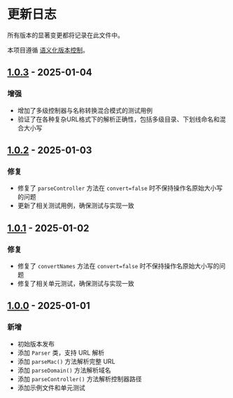 # 更新日志

所有版本的显著变更都将记录在此文件中。

本项目遵循 [语义化版本控制](https://semver.org/lang/zh-CN/)。

## [1.0.3] - 2025-01-04

### 增强

- 增加了多级控制器与名称转换混合模式的测试用例
- 验证了在各种复杂URL格式下的解析正确性，包括多级目录、下划线命名和混合大小写

## [1.0.2] - 2025-01-03

### 修复

- 修复了 `parseController` 方法在 `convert=false` 时不保持操作名原始大小写的问题
- 更新了相关测试用例，确保测试与实现一致

## [1.0.1] - 2025-01-02

### 修复

- 修复了 `convertNames` 方法在 `convert=false` 时不保持操作名原始大小写的问题
- 修复了相关单元测试，确保测试与实现一致

## [1.0.0] - 2025-01-01

### 新增

- 初始版本发布
- 添加 `Parser` 类，支持 URL 解析
- 添加 `parseMac()` 方法解析完整 URL
- 添加 `parseDomain()` 方法解析域名
- 添加 `parseController()` 方法解析控制器路径
- 添加示例文件和单元测试

[1.0.3]: https://github.com/delay-no-more/thinkphp-mac-parser/releases/tag/v1.0.3
[1.0.2]: https://github.com/delay-no-more/thinkphp-mac-parser/releases/tag/v1.0.2
[1.0.1]: https://github.com/delay-no-more/thinkphp-mac-parser/releases/tag/v1.0.1
[1.0.0]: https://github.com/delay-no-more/thinkphp-mac-parser/releases/tag/v1.0.0
